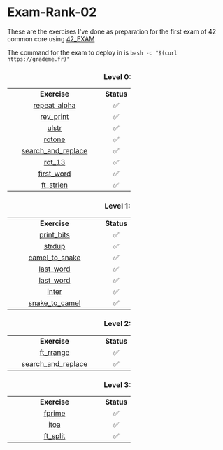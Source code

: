 # Exam-Rank-02
These are the exercises I've done as preparation for the first exam  of 42 common core using [42_EXAM](https://github.com/jcluzet/42_EXAM)

The command for the exam to deploy in is `bash -c "$(curl https://grademe.fr)"`


<h3 align="center">Level 0:</h3>
<table align="center">
  <tr>
    <td align="center" width="200"><b>Exercise</b></td>
    <td align="center" width="50"><b>Status</b></td>
  </tr>
  <tr>
    <td align="center"> <a href="https://github.com/PaLucena/Exam-Rank-02/tree/main/lvl0/repeat_alpha">repeat_alpha</td>
    <td align="center">✅</td>
  </tr>
  <tr>
    <td align="center"> <a href="https://github.com/PaLucena/Exam-Rank-02/tree/main/lvl0/rev_print">rev_print</td>
    <td align="center">✅</td>
  </tr>
  <tr>
    <td align="center"> <a href="https://github.com/PaLucena/Exam-Rank-02/tree/main/lvl0/ulstr">ulstr</td>
    <td align="center">✅</td>
  </tr>
  <tr>
    <td align="center"> <a href="https://github.com/PaLucena/Exam-Rank-02/tree/main/lvl0/rotone">rotone</td>
    <td align="center">✅</td>
  </tr>
  <tr>
    <td align="center"> <a href="https://github.com/PaLucena/Exam-Rank-02/tree/main/lvl0/search_and_replace">search_and_replace</td>
    <td align="center">✅</td>
  </tr>
  <tr>
    <td align="center"> <a href="https://github.com/PaLucena/Exam-Rank-02/tree/main/lvl0/rot_13">rot_13</td>
    <td align="center">✅</td>
  </tr>
  <tr>
    <td align="center"> <a href="https://github.com/PaLucena/Exam-Rank-02/tree/main/lvl0/first_word">first_word</td>
    <td align="center">✅</td>
  </tr>
  <tr>
    <td align="center"> <a href="https://github.com/PaLucena/Exam-Rank-02/tree/main/lvl0/ft_strlen">ft_strlen</td>
    <td align="center">✅</td>
  </tr>
</table>



<h3 align="center">Level 1:</h3>
<table align="center">
  <tr>
    <td align="center" width="200"><b>Exercise</b></td>
    <td align="center" width="50"><b>Status</b></td>
  </tr>
  <tr>
    <td align="center"> <a href="https://github.com/PaLucena/Exam-Rank-02/tree/main/lvl1/print_bits">print_bits</td>
    <td align="center">✅</td>
  </tr>
  <tr>
    <td align="center"> <a href="https://github.com/PaLucena/Exam-Rank-02/tree/main/lvl1/strdup">strdup</td>
    <td align="center">✅</td>
  </tr>
  <tr>
    <td align="center"> <a href="https://github.com/PaLucena/Exam-Rank-02/tree/main/lvl1/camel_to_snake">camel_to_snake</td>
    <td align="center">✅</td>
  </tr>
  <tr>
    <td align="center"> <a href="https://github.com/PaLucena/Exam-Rank-02/tree/main/lvl1/last_word">last_word</td>
    <td align="center">✅</td>
  </tr>
  <tr>
    <td align="center"> <a href="https://github.com/PaLucena/Exam-Rank-02/tree/main/lvl1/last_word">last_word</td>
    <td align="center">✅</td>
  </tr>
    <td align="center"> <a href="https://github.com/PaLucena/Exam-Rank-02/tree/main/lvl1/inter">inter</td>
    <td align="center">✅</td>
  </tr>
  </tr>
    <td align="center"> <a href="https://github.com/PaLucena/Exam-Rank-02/tree/main/lvl1/snake_to_camel">snake_to_camel</td>
    <td align="center">✅</td>
  </tr>
</table>


<h3 align="center">Level 2:</h3>
<table align="center">
  <tr>
    <td align="center" width="200"><b>Exercise</b></td>
    <td align="center" width="50"><b>Status</b></td>
  </tr>
  <tr>
    <td align="center"> <a href="https://github.com/PaLucena/Exam-Rank-02/tree/main/lvl2/ft_rrange">ft_rrange</td>
    <td align="center">✅</td>
  </tr>
  <tr>
    <td align="center"> <a href="https://github.com/PaLucena/Exam-Rank-02/tree/main/lvl2/search_and_replace">search_and_replace</td>
    <td align="center">✅</td>
  </tr>
</table>


<h3 align="center">Level 3:</h3>
<table align="center">
  <tr>
    <td align="center" width="200"><b>Exercise</b></td>
    <td align="center" width="50"><b>Status</b></td>
  </tr>
  <tr>
    <td align="center"> <a href="https://github.com/PaLucena/Exam-Rank-02/tree/main/lvl3/fprime">fprime</td>
    <td align="center">✅</td>
  </tr>
  <tr>
    <td align="center"> <a href="https://github.com/PaLucena/Exam-Rank-02/tree/main/lvl3/itoa">itoa</td>
    <td align="center">✅</td>
  </tr>
  <tr>
    <td align="center"> <a href="https://github.com/PaLucena/Exam-Rank-02/tree/main/lvl3/ft_split">ft_split</td>
    <td align="center">✅</td>
  </tr>
</table>
